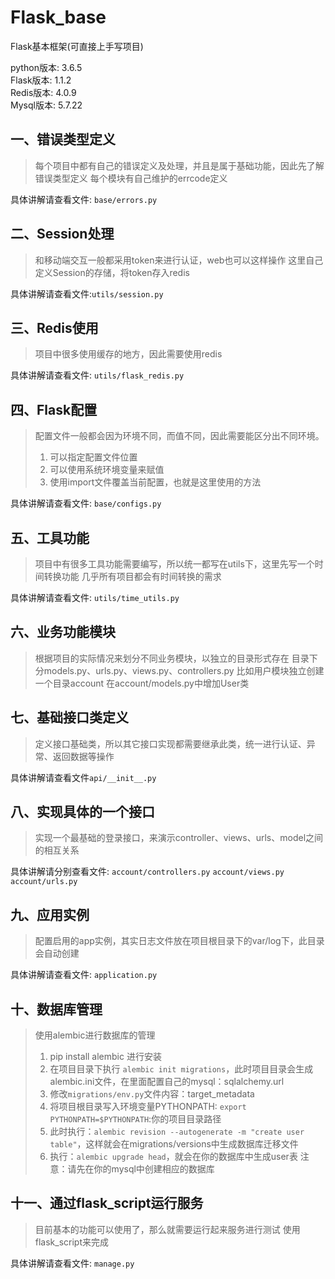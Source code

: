 # Flask_base
Flask基本框架(可直接上手写项目)

python版本: 3.6.5  
Flask版本: 1.1.2  
Redis版本: 4.0.9  
Mysql版本: 5.7.22  

一、错误类型定义
---
> 每个项目中都有自己的错误定义及处理，并且是属于基础功能，因此先了解错误类型定义
> 每个模块有自己维护的errcode定义

具体讲解请查看文件: ```base/errors.py```

二、Session处理
---
> 和移动端交互一般都采用token来进行认证，web也可以这样操作
> 这里自己定义Session的存储，将token存入redis

具体讲解请查看文件:```utils/session.py```

三、Redis使用
---
> 项目中很多使用缓存的地方，因此需要使用redis

具体讲解请查看文件: ```utils/flask_redis.py```

四、Flask配置
---
> 配置文件一般都会因为环境不同，而值不同，因此需要能区分出不同环境。
> 1. 可以指定配置文件位置
> 2. 可以使用系统环境变量来赋值
> 3. 使用import文件覆盖当前配置，也就是这里使用的方法

具体讲解请查看文件: ```base/configs.py```

五、工具功能
---
> 项目中有很多工具功能需要编写，所以统一都写在utils下，这里先写一个时间转换功能
> 几乎所有项目都会有时间转换的需求

具体讲解请查看文件: ```utils/time_utils.py```

六、业务功能模块
---
> 根据项目的实际情况来划分不同业务模块，以独立的目录形式存在
> 目录下分models.py、urls.py、views.py、controllers.py
> 比如用户模块独立创建一个目录account
> 在account/models.py中增加User类

七、基础接口类定义
---
> 定义接口基础类，所以其它接口实现都需要继承此类，统一进行认证、异常、返回数据等操作

具体讲解请查看文件```api/__init__.py```

八、实现具体的一个接口
---
> 实现一个最基础的登录接口，来演示controller、views、urls、model之间的相互关系

具体讲解请分别查看文件:
```account/controllers.py```
```account/views.py```
```account/urls.py```

九、应用实例
---
> 配置启用的app实例，其实日志文件放在项目根目录下的var/log下，此目录会自动创建

具体讲解请查看文件: ```application.py```

十、数据库管理
---
> 使用alembic进行数据库的管理
> 1. pip install alembic 进行安装
> 2. 在项目目录下执行 ```alembic init migrations```，此时项目目录会生成alembic.ini文件，在里面配置自己的mysql：sqlalchemy.url
> 3. 修改```migrations/env.py```文件内容：target_metadata
> 4. 将项目根目录写入环境变量PYTHONPATH: ```export PYTHONPATH=$PYTHONPATH```:你的项目目录路径
> 5. 此时执行：```alembic revision --autogenerate -m "create user table"```，这样就会在migrations/versions中生成数据库迁移文件
> 6. 执行：```alembic upgrade head```，就会在你的数据库中生成user表
> 注意：请先在你的mysql中创建相应的数据库

十一、通过flask_script运行服务
---
> 目前基本的功能可以使用了，那么就需要运行起来服务进行测试
> 使用flask_script来完成

具体讲解请查看文件: ```manage.py```
